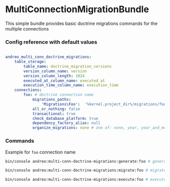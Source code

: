 # MultiConnectionMigrationBundle

This simple bundle provides basic doctrine migrations commands for the multiple connections

### Config reference with default values

```yaml

andreo_multi_conn_doctrine_migrations:
    table_storage:
        table_name: doctrine_migration_versions
        version_column_name: version
        version_column_length: 1024
        executed_at_column_name: executed_at
        execution_time_column_name: execution_time
    connections:
        foo: # doctrine connection name
            migrations_paths:
                'Migrations\Foo':  '%kernel.project_dir%/migrations/foo'
            all_or_nothing: false
            transactional: true
            check_database_platform: true
            dependency_factory_alias: null
            organize_migrations: none # one of: none, year, year_and_month
```

### Commands

Example for `foo` connection name

```bash
bin/console andreo:multi-conn-doctrine-migrations:generate:foo # generate empty migrations

bin/console andreo:multi-conn-doctrine-migrations:migrate:foo # migrate

bin/console andreo:multi-conn-doctrine-migrations:execute:foo # execute one migration

```
